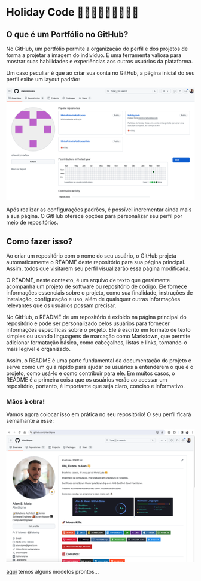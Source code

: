 # Holiday Code 🥳🎉💃🕺👯👯‍♂️👯‍♀️
## O que é um Portfólio no GitHub?


No GitHub, um portfólio permite a organização do perfil e dos projetos de forma a projetar a imagem do indivíduo. É uma ferramenta valiosa para mostrar suas habilidades e experiências aos outros usuários da plataforma.

Um caso peculiar é que ao criar sua conta no GitHub, a página inicial do seu perfil exibe um layout padrão:

![alt text](perfil-sem-edicao.png)

Após realizar as configurações padrões, é possível incrementar ainda mais a sua página. O GitHub oferece opções para personalizar seu perfil por meio de repositórios.

## Como fazer isso?

Ao criar um repositório com o nome do seu usuário, o GitHub projeta automaticamente o README deste repositório para sua página principal. Assim, todos que visitarem seu perfil visualizarão essa página modificada.

O README, neste contexto, é um arquivo de texto que geralmente acompanha um projeto de software ou repositório de código. Ele fornece informações essenciais sobre o projeto, como sua finalidade, instruções de instalação, configuração e uso, além de quaisquer outras informações relevantes que os usuários possam precisar.

No GitHub, o README de um repositório é exibido na página principal do repositório e pode ser personalizado pelos usuários para fornecer informações específicas sobre o projeto. Ele é escrito em formato de texto simples ou usando linguagens de marcação como Markdown, que permite adicionar formatação básica, como cabeçalhos, listas e links, tornando-o mais legível e organizado.

Assim, o README é uma parte fundamental da documentação do projeto e serve como um guia rápido para ajudar os usuários a entenderem o que é o projeto, como usá-lo e como contribuir para ele. Em muitos casos, o README é a primeira coisa que os usuários verão ao acessar um repositório, portanto, é importante que seja claro, conciso e informativo.


### Mãos à obra!


Vamos agora colocar isso em prática no seu repositório!
O seu perfil ficará semalhante a esse: 

![alt text](perfil-editado.png)

[aqui](https://github.com/iuricode/readme-template) temos alguns modelos prontos...
